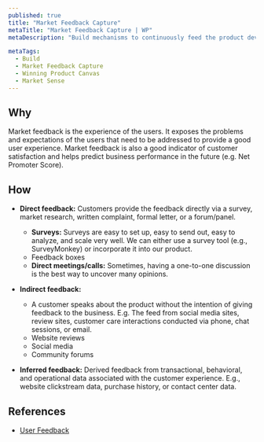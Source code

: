 ```yaml
---
published: true
title: "Market Feedback Capture"
metaTitle: "Market Feedback Capture | WP"
metaDescription: "Build mechanisms to continuously feed the product development team with user feedback, sales team findings, competition behavior, and support team findings."

metaTags:
  - Build
  - Market Feedback Capture
  - Winning Product Canvas
  - Market Sense
---
```


## Why

Market feedback is the experience of the users. It exposes the problems and expectations of the users that need to be addressed to provide a good user experience. Market feedback is also a good indicator of customer satisfaction and helps predict business performance in the future (e.g. Net Promoter Score).

## How

- **Direct feedback:** Customers provide the feedback directly via a survey, market research, written complaint, formal letter, or a forum/panel.
  - **Surveys:** Surveys are easy to set up, easy to send out, easy to analyze, and scale very well. We can either use a survey tool (e.g., SurveyMonkey) or incorporate it into our product.
  - Feedback boxes
  - **Direct meetings/calls:** Sometimes, having a one-to-one discussion is the best way to uncover many opinions.

- **Indirect feedback:**
  - A customer speaks about the product without the intention of giving feedback to the business. E.g. The feed from social media sites, review sites, customer care interactions conducted via phone, chat sessions, or email.
   - Website reviews
   - Social media
   - Community forums

- **Inferred feedback:** Derived feedback from transactional, behavioral, and operational data associated with the customer experience. E.g., website clickstream data, purchase history, or contact center data.

## References

- [User Feedback](https://www.hotjar.com/blog/user-feedback/)
